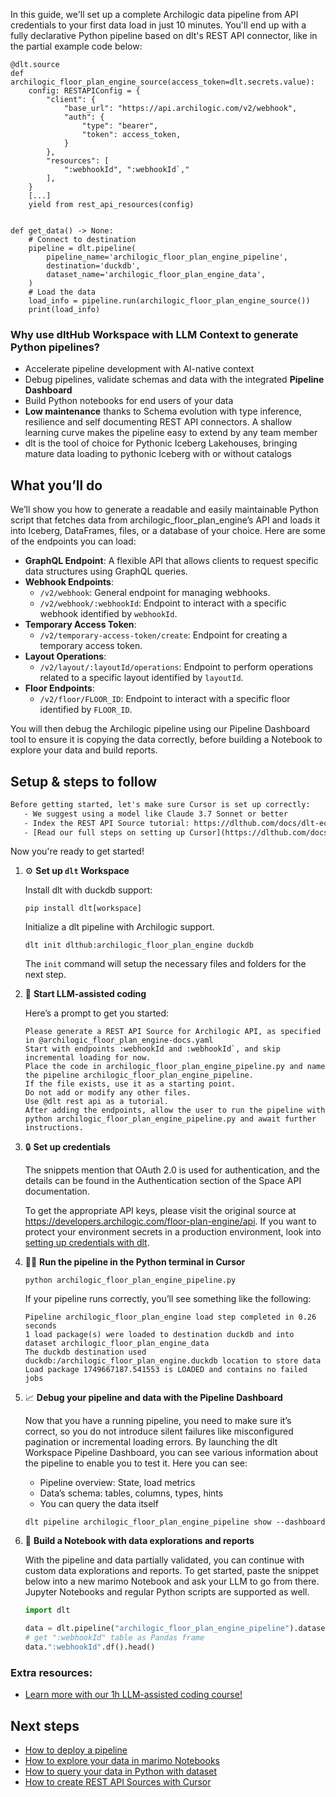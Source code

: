 In this guide, we'll set up a complete Archilogic data pipeline from API credentials to your first data load in just 10 minutes. You'll end up with a fully declarative Python pipeline based on dlt's REST API connector, like in the partial example code below:

```python-outcome
@dlt.source
def archilogic_floor_plan_engine_source(access_token=dlt.secrets.value):
    config: RESTAPIConfig = {
        "client": {
            "base_url": "https://api.archilogic.com/v2/webhook",
            "auth": {
                "type": "bearer",
                "token": access_token,
            }
        },
        "resources": [
            ":webhookId", ":webhookId`,"
        ],
    }
    [...]
    yield from rest_api_resources(config)


def get_data() -> None:
    # Connect to destination
    pipeline = dlt.pipeline(
        pipeline_name='archilogic_floor_plan_engine_pipeline',
        destination='duckdb',
        dataset_name='archilogic_floor_plan_engine_data', 
    )
    # Load the data
    load_info = pipeline.run(archilogic_floor_plan_engine_source())
    print(load_info) 
```

### Why use dltHub Workspace with LLM Context to generate Python pipelines?

- Accelerate pipeline development with AI-native context
- Debug pipelines, validate schemas and data with the integrated **Pipeline Dashboard**
- Build Python notebooks for end users of your data
- **Low maintenance** thanks to Schema evolution with type inference, resilience and self documenting REST API connectors. A shallow learning curve makes the pipeline easy to extend by any team member
- dlt is the tool of choice for Pythonic Iceberg Lakehouses, bringing mature data loading to pythonic Iceberg with or without catalogs

## What you’ll do

We’ll show you how to generate a readable and easily maintainable Python script that fetches data from archilogic_floor_plan_engine’s API and loads it into Iceberg, DataFrames, files, or a database of your choice. Here are some of the endpoints you can load:

- **GraphQL Endpoint**: A flexible API that allows clients to request specific data structures using GraphQL queries.
- **Webhook Endpoints**: 
  - `/v2/webhook`: General endpoint for managing webhooks.
  - `/v2/webhook/:webhookId`: Endpoint to interact with a specific webhook identified by `webhookId`.
- **Temporary Access Token**: 
  - `/v2/temporary-access-token/create`: Endpoint for creating a temporary access token.
- **Layout Operations**: 
  - `/v2/layout/:layoutId/operations`: Endpoint to perform operations related to a specific layout identified by `layoutId`.
- **Floor Endpoints**: 
  - `/v2/floor/FLOOR_ID`: Endpoint to interact with a specific floor identified by `FLOOR_ID`.

You will then debug the Archilogic pipeline using our Pipeline Dashboard tool to ensure it is copying the data correctly, before building a Notebook to explore your data and build reports.

## Setup & steps to follow

```default
Before getting started, let's make sure Cursor is set up correctly:
   - We suggest using a model like Claude 3.7 Sonnet or better
   - Index the REST API Source tutorial: https://dlthub.com/docs/dlt-ecosystem/verified-sources/rest_api/ and add it to context as **@dlt rest api**
   - [Read our full steps on setting up Cursor](https://dlthub.com/docs/dlt-ecosystem/llm-tooling/cursor-restapi#23-configuring-cursor-with-documentation)
```

Now you're ready to get started!

1. ⚙️ **Set up `dlt` Workspace**
    
    Install dlt with duckdb support:
    ```shell
    pip install dlt[workspace]
    ```

    Initialize a dlt pipeline with Archilogic support.
    ```shell
    dlt init dlthub:archilogic_floor_plan_engine duckdb
    ```

    The `init` command will setup the necessary files and folders for the next step.
    
2. 🤠 **Start LLM-assisted coding**
    
    Here’s a prompt to get you started:
    
    ```prompt
    Please generate a REST API Source for Archilogic API, as specified in @archilogic_floor_plan_engine-docs.yaml 
    Start with endpoints :webhookId and :webhookId`, and skip incremental loading for now. 
    Place the code in archilogic_floor_plan_engine_pipeline.py and name the pipeline archilogic_floor_plan_engine_pipeline. 
    If the file exists, use it as a starting point. 
    Do not add or modify any other files. 
    Use @dlt rest api as a tutorial. 
    After adding the endpoints, allow the user to run the pipeline with python archilogic_floor_plan_engine_pipeline.py and await further instructions.
    ```

    
3. 🔒 **Set up credentials** 
    
    The snippets mention that OAuth 2.0 is used for authentication, and the details can be found in the Authentication section of the Space API documentation.
    
    To get the appropriate API keys, please visit the original source at https://developers.archilogic.com/floor-plan-engine/api.
    If you want to protect your environment secrets in a production environment, look into [setting up credentials with dlt](https://dlthub.com/docs/walkthroughs/add_credentials).
    
4. 🏃‍♀️ **Run the pipeline in the Python terminal in Cursor**
    
    ```shell
    python archilogic_floor_plan_engine_pipeline.py
    ```
    
    If your pipeline runs correctly, you’ll see something like the following:
    
    ```shell
    Pipeline archilogic_floor_plan_engine load step completed in 0.26 seconds
    1 load package(s) were loaded to destination duckdb and into dataset archilogic_floor_plan_engine_data
    The duckdb destination used duckdb:/archilogic_floor_plan_engine.duckdb location to store data
    Load package 1749667187.541553 is LOADED and contains no failed jobs
    ```
    
5. 📈 **Debug your pipeline and data with the Pipeline Dashboard**

    Now that you have a running pipeline, you need to make sure it’s correct, so you do not introduce silent failures like misconfigured pagination or incremental loading errors. By launching the dlt Workspace Pipeline Dashboard, you can see various information about the pipeline to enable you to test it. Here you can see:
    - Pipeline overview: State, load metrics
    - Data’s schema: tables, columns, types, hints
    - You can query the data itself
    
    ```shell
    dlt pipeline archilogic_floor_plan_engine_pipeline show --dashboard
    ```
    
6. 🐍 **Build a Notebook with data explorations and reports**

    With the pipeline and data partially validated, you can continue with custom data explorations and reports. To get started, paste the snippet below into a new marimo Notebook and ask your LLM to go from there. Jupyter Notebooks and regular Python scripts are supported as well.

    
    ```python
    import dlt

   data = dlt.pipeline("archilogic_floor_plan_engine_pipeline").dataset()
   # get ":webhookId" table as Pandas frame
   data.":webhookId".df().head()
    ```

### Extra resources:

- [Learn more with our 1h LLM-assisted coding course!](https://www.youtube.com/watch?v=GGid70rnJuM)

## Next steps

- [How to deploy a pipeline](https://dlthub.com/docs/walkthroughs/deploy-a-pipeline)
- [How to explore your data in marimo Notebooks](https://dlthub.com/docs/general-usage/dataset-access/marimo)
- [How to query your data in Python with dataset](https://dlthub.com/docs/general-usage/dataset-access/dataset)
- [How to create REST API Sources with Cursor](https://dlthub.com/docs/dlt-ecosystem/llm-tooling/cursor-restapi)